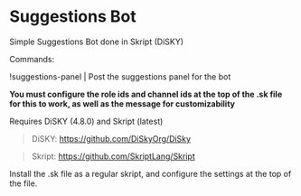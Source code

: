 # Suggestions Bot
Simple Suggestions Bot done in Skript (DiSKY)

Commands:

!suggestions-panel | Post the suggestions panel for the bot

**You must configure the role ids and channel ids at the top of the .sk file for this to work, as well as the message for customizability**

Requires DiSKY (4.8.0) and Skript (latest)
> DiSKY: https://github.com/DiSkyOrg/DiSky

> Skript: https://github.com/SkriptLang/Skript

Install the .sk file as a regular skript, and configure the settings at the top of the file.
